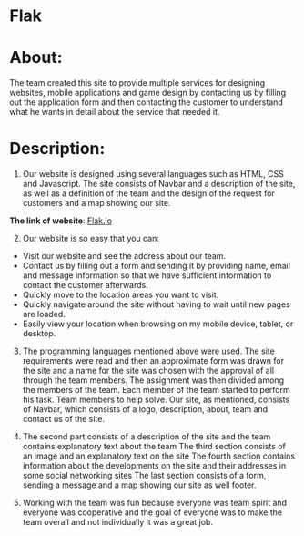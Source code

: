 
# Flak

# About:

The team created this site to provide multiple services for designing websites, mobile applications and game design by contacting us by filling out the application form and then contacting the customer to understand what he wants in detail about the service that needed it.

# Description:
   1.  Our website is designed using several languages such as HTML, CSS and Javascript. The site consists of Navbar and a description of the site, as well as a definition of the team and the design of the request for customers and a map showing our site.

**The link of website**: [Flak.io](/home/shaima/Documents/Flak/index.htm)

 2. Our website is so easy that you can:
 -  Visit our website and see the address about our team.
  -  Contact us by filling out a form and sending it by providing name, email and message information so that we have sufficient   information to contact the customer afterwards.
 - Quickly move to the location areas you want to visit.
 - Quickly navigate around the site without having to wait until new pages are loaded.
 - Easily view your location when browsing on my mobile device, tablet, or desktop.
  
  3. The programming languages mentioned above were used. The site requirements were read and then an approximate form was drawn for the site and a name for the site was chosen with the approval of all through the team members. The assignment was then divided among the members of the team. Each member of the team started to perform his task. Team members to help solve. Our site, as mentioned, consists of Navbar, which consists of a logo, description, about, team and contact us of the site. 
  
   4.  The second part consists of a description of the site and the team contains explanatory text about the team The third section consists of an image and an explanatory text on the site The fourth section contains information about the developments on the site and their addresses in some social networking sites The last section consists of a form, sending a message and a map showing our site as well footer.

 5.  Working with the team was fun because everyone was team spirit and everyone was cooperative and the goal of everyone was to make the team overall and not individually it was a great job.
 
  
  

 
  
  

  
  

  
  
